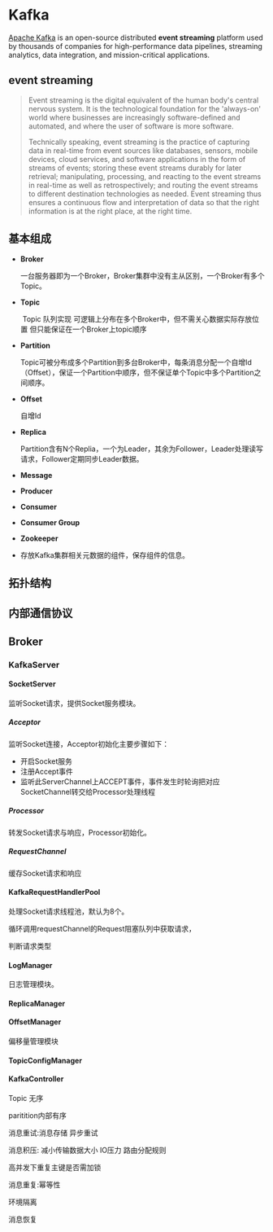 # Kafka

[Apache Kafka](https://kafka.apache.org/) is an open-source distributed **event streaming** platform used by thousands of companies for high-performance data pipelines, streaming analytics, data integration, and mission-critical applications.



## event streaming

> Event streaming is the digital equivalent of the human body's central nervous system. It is the technological foundation for the 'always-on' world where businesses are increasingly software-defined and automated, and where the user of software is more software.
>
> Technically speaking, event streaming is the practice of capturing data in real-time from event sources like databases, sensors, mobile devices, cloud services, and software applications in the form of streams of events; storing these event streams durably for later retrieval; manipulating, processing, and reacting to the event streams in real-time as well as retrospectively; and routing the event streams to different destination technologies as needed. Event streaming thus ensures a continuous flow and interpretation of data so that the right information is at the right place, at the right time.



## 基本组成

- **Broker**

  ​				一台服务器即为一个Broker，Broker集群中没有主从区别，一个Broker有多个Topic。

- **Topic**

  ​				Topic 队列实现 可逻辑上分布在多个Broker中，但不需关心数据实际存放位置 但只能保证在一个Broker上topic顺序

- **Partition**

  ​				Topic可被分布成多个Partition到多台Broker中，每条消息分配一个自增Id（Offset），保证一个Partition中顺序，但不保证单个Topic中多个Partition之间顺序。

- **Offset**

  自增Id

- **Replica**

  Partition含有N个Replia，一个为Leader，其余为Follower，Leader处理读写请求，Follower定期同步Leader数据。

- **Message**

- **Producer**

- **Consumer**

- **Consumer Group**

- **Zookeeper**

- 存放Kafka集群相关元数据的组件，保存组件的信息。

## 拓扑结构



## 内部通信协议

## Broker

### KafkaServer



#### SocketServer

监听Socket请求，提供Socket服务模块。

##### Acceptor 

监听Socket连接，Acceptor初始化主要步骤如下：

- 开启Socket服务
- 注册Accept事件
- 监听此ServerChannel上ACCEPT事件，事件发生时轮询把对应SocketChannel转交给Processor处理线程

##### Processor

转发Socket请求与响应，Processor初始化。

##### RequestChannel

缓存Socket请求和响应

#### KafkaRequestHandlerPool

处理Socket请求线程池，默认为8个。

循环调用requestChannel的Request阻塞队列中获取请求，

判断请求类型

#### LogManager

日志管理模块。

#### ReplicaManager

#### OffsetManager

偏移量管理模块

#### TopicConfigManager

#### KafkaController



Topic 无序

paritition内部有序

消息重试:消息存储 异步重试

消息积压: 减小传输数据大小 IO压力 路由分配规则



高并发下重复主键是否需加锁

消息重复:幂等性



环境隔离

消息恢复